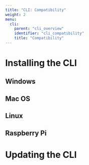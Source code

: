 ```yaml
---
title: "CLI: Compatibility"
weight: 2
menu:
  cli:
    parent: "cli_overview"
    identifier: "cli_compatibility"
    title: "Compatibility"
---
```


# Installing the CLI

## Windows

## Mac OS

## Linux

## Raspberry Pi

# Updating the CLI